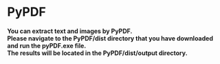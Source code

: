# PyPDF
**You can extract text and images by PyPDF.**
<br>
**Please navigate to the PyPDF/dist directory that you have downloaded and run the pyPDF.exe file.**
<br>
**The results will be located in the PyPDF/dist/output directory.**
